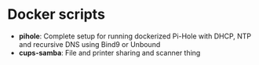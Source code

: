 # Docker scripts

- **pihole**: Complete setup for running dockerized Pi-Hole with DHCP, NTP and recursive DNS using Bind9 or Unbound
- **cups-samba**: File and printer sharing and scanner thing
